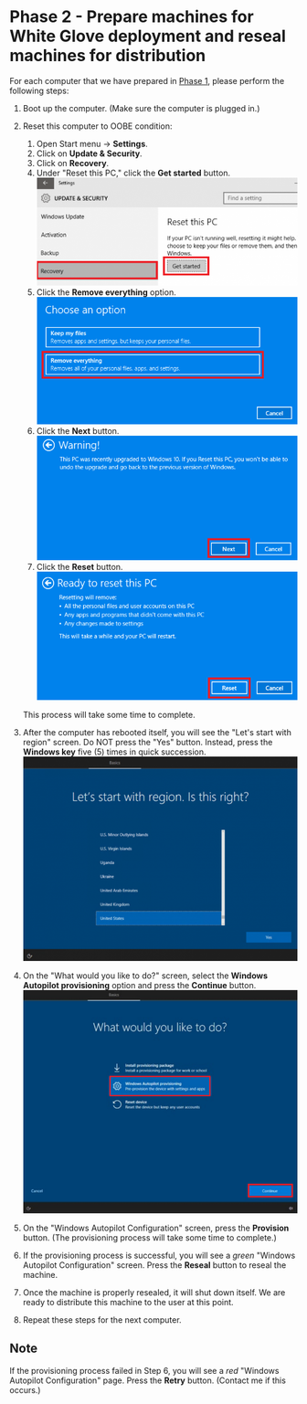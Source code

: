 # Phase 2 - Prepare machines for White Glove deployment and reseal machines for distribution

For each computer that we have prepared in [Phase 1](Phase%201%20-%20Harvest%20Hardware%20IDs%20for%20Windows%20Autopilot.md), please perform the following steps:

1. Boot up the computer.  (Make sure the computer is plugged in.)
2. Reset this computer to OOBE condition:
    1. Open Start menu -> **Settings**.
    2. Click on **Update & Security**.
    3. Click on **Recovery**.
    4. Under "Reset this PC," click the **Get started** button. ![Reset this PC](Assets/reset-this-pc.png)
    5. Click the **Remove everything** option. ![Remove everything](Assets/remove-everything.png)
    6. Click the **Next** button. ![Warning!](Assets/warning.png)
    7. Click the **Reset** button. ![Ready to reset this PC](Assets/ready-to-reset-this-pc.png)

    This process will take some time to complete.
    
3. After the computer has rebooted itself, you will see the "Let's start with region" screen.  Do NOT press the "Yes" button.  Instead, press the **Windows key** five (5) times in quick succession. ![Let's start with region](Assets/lets-start-with-region.png)
4. On the "What would you like to do?" screen, select the **Windows Autopilot provisioning** option and press the **Continue** button. ![What would you like to do](Assets/what-would-you-like-to-do.png)
5. On the "Windows Autopilot Configuration" screen, press the **Provision** button.  (The provisioning process will take some time to complete.)
6. If the provisioning process is successful, you will see a *green* "Windows Autopilot Configuration" screen.  Press the **Reseal** button to reseal the machine.
7. Once the machine is properly resealed, it will shut down itself.  We are ready to distribute this machine to the user at this point.
8. Repeat these steps for the next computer.

## Note
If the provisioning process failed in Step 6, you will see a *red* "Windows Autopilot Configuration" page.  Press the **Retry** button.  (Contact me if this occurs.)